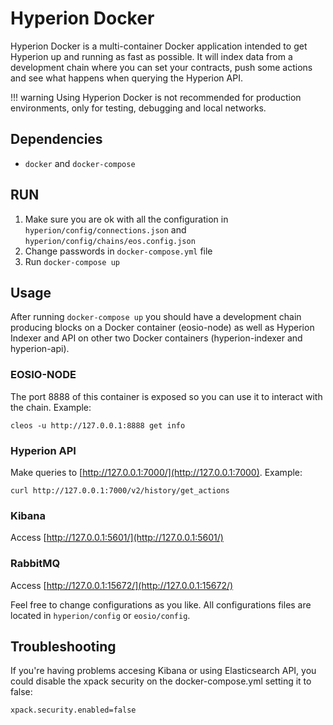 # Hyperion Docker
Hyperion Docker is a multi-container Docker application intended to get Hyperion up and running as fast as possible. It will index data from a development chain where you can set your contracts, push some actions and see what happens when querying the Hyperion API.

!!! warning
    Using Hyperion Docker is not recommended for production environments, only for testing, debugging and local networks.

## Dependencies
- `docker` and `docker-compose`

## RUN
1. Make sure you are ok with all the configuration in `hyperion/config/connections.json` and `hyperion/config/chains/eos.config.json`
2. Change passwords in `docker-compose.yml` file
3. Run `docker-compose up`

## Usage
After running `docker-compose up` you should have a development chain producing blocks on a Docker container (eosio-node) as well as Hyperion Indexer and API on other two Docker containers (hyperion-indexer and hyperion-api).

### EOSIO-NODE
The port 8888 of this container is exposed so you can use it to interact with the chain. Example:
```
cleos -u http://127.0.0.1:8888 get info
```

### Hyperion API
Make queries to [http://127.0.0.1:7000/](http://127.0.0.1:7000). Example:
```
curl http://127.0.0.1:7000/v2/history/get_actions
```

### Kibana
Access [http://127.0.0.1:5601/](http://127.0.0.1:5601/)

### RabbitMQ
Access [http://127.0.0.1:15672/](http://127.0.0.1:15672/)

Feel free to change configurations as you like. All configurations files are located in `hyperion/config` or `eosio/config`.

## Troubleshooting
If you're having problems accesing Kibana or using Elasticsearch API, you could disable the xpack security
on the docker-compose.yml setting it to false:

```
xpack.security.enabled=false
```
